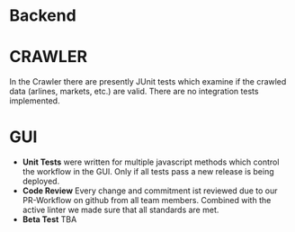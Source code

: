 # Backend

# CRAWLER
In the Crawler there are presently JUnit tests which examine if the crawled data (arlines, markets, etc.) are valid.
There are no integration tests implemented.

# GUI

* **Unit Tests** were written for multiple javascript methods which control the workflow in the GUI. Only if all tests pass a new release is being deployed.
* **Code Review** Every change and commitment ist reviewed due to our PR-Workflow on github from all team members. Combined with the active linter we made sure that all standards are met.
* **Beta Test** TBA

